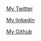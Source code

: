 [My Twitter](https://twitter.com/The_Moseti)

[My linkedin](https://www.linkedin.com/in/derrick-moseti/)

[My Github](https://github.com/moseti1)


